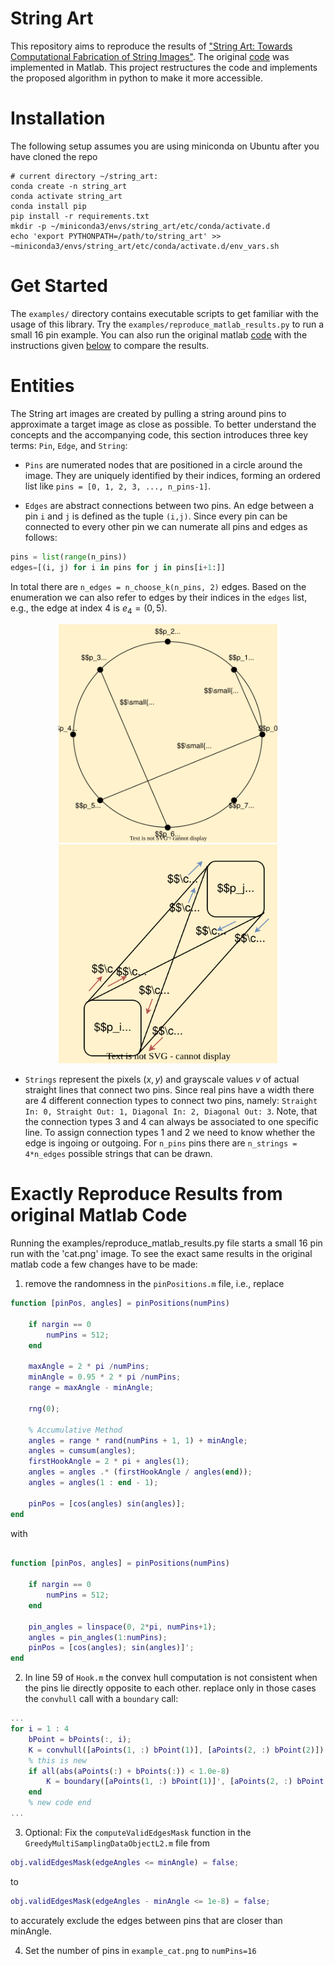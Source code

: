 # String Art
This repository aims to reproduce the results of ["String Art: Towards Computational Fabrication of String Images"](https://www.geometrie.tuwien.ac.at/geom/ig/publications/stringart/stringart.pdf). The original [code](https://github.com/Exception1984/StringArt) was implemented in Matlab. This project restructures the code and implements the proposed algorithm in python to make it more accessible. 

# Installation
The following setup assumes you are using miniconda on Ubuntu after you have cloned the repo
```
# current directory ~/string_art: 
conda create -n string_art
conda activate string_art
conda install pip
pip install -r requirements.txt
mkdir -p ~/miniconda3/envs/string_art/etc/conda/activate.d
echo 'export PYTHONPATH=/path/to/string_art' >> ~miniconda3/envs/string_art/etc/conda/activate.d/env_vars.sh
```

# Get Started
The `examples/` directory contains executable scripts to get familiar with the usage of this library. Try the `examples/reproduce_matlab_results.py` to run a small 16 pin example. You can also run the original matlab [code](https://github.com/Exception1984/StringArt) with the instructions given [below](#exactly-reproduce-results-from-original-matlab-code) to compare the results.

# Entities
The String art images are created by pulling a string around pins to approximate a target image as close as possible. To better understand the concepts and the accompanying code, this section introduces three key terms: `Pin`, `Edge`, and `String`:

- `Pins` are numerated nodes that are positioned in a circle around the image. They are uniquely identified by their indices, forming an ordered list like `pins = [0, 1, 2, 3, ..., n_pins-1]`.

- `Edges` are abstract connections between two pins. An edge between a pin `i` and `j` is defined as the tuple `(i,j)`. Since every pin can be connected to every other pin we can numerate all pins and edges as follows:
```python
pins = list(range(n_pins))
edges=[(i, j) for i in pins for j in pins[i+1:]]
```
In total there are `n_edges = n_choose_k(n_pins, 2)` edges. Based on the enumeration we can also refer to edges by their indices in the `edges` list, e.g., the edge at index $4$ is $e_4=(0,5)$.

<div align='center'>  
  <img src="docs/pin_and_edge_visualization.svg" width="350" height="350">  <img src="docs/connection_types.svg" width="350" height="350">
</div>

- `Strings` represent the pixels $(x,y)$ and grayscale values $v$ of actual straight lines that connect two pins. Since real pins have a width there are 4 different connection types to connect two pins, namely: `Straight In: 0, Straight Out: 1, Diagonal In: 2, Diagonal Out: 3`. Note, that the connection types $3$ and $4$ can always be associated to one specific line. To assign connection types $1$ and $2$ we need to know whether the edge is ingoing or outgoing. For `n_pins` pins there are `n_strings = 4*n_edges` possible strings that can be drawn. 


# Exactly Reproduce Results from original Matlab Code
Running the examples/reproduce_matlab_results.py file starts a small 16 pin run with the 'cat.png' image. To see the exact same results in the original matlab code a few changes have to be made:

1. remove the randomness in the `pinPositions.m` file, i.e., replace
```matlab
function [pinPos, angles] = pinPositions(numPins)
    
    if nargin == 0
        numPins = 512;
    end
    
    maxAngle = 2 * pi /numPins;
    minAngle = 0.95 * 2 * pi /numPins;
    range = maxAngle - minAngle;
    
    rng(0);
    
    % Accumulative Method
    angles = range * rand(numPins + 1, 1) + minAngle;
    angles = cumsum(angles);
    firstHookAngle = 2 * pi + angles(1);
    angles = angles .* (firstHookAngle / angles(end));
    angles = angles(1 : end - 1);
    
    pinPos = [cos(angles) sin(angles)];
end

```
with
```matlab

function [pinPos, angles] = pinPositions(numPins)
    
    if nargin == 0
        numPins = 512;
    end
    
    pin_angles = linspace(0, 2*pi, numPins+1);
    angles = pin_angles(1:numPins);
    pinPos = [cos(angles); sin(angles)]';
end

```

2. In line 59 of `Hook.m` the convex hull computation is not consistent when the pins lie directly opposite to each other. replace only in those cases the `convhull` call with a `boundary` call: 
```matlab
...
for i = 1 : 4
    bPoint = bPoints(:, i);
    K = convhull([aPoints(1, :) bPoint(1)], [aPoints(2, :) bPoint(2)]);
    % this is new
    if all(abs(aPoints(:) + bPoints(:)) < 1.0e-8)
        K = boundary([aPoints(1, :) bPoint(1)]', [aPoints(2, :) bPoint(2)]');
    end
    % new code end
...
```

3. Optional: Fix the `computeValidEdgesMask` function in the `GreedyMultiSamplingDataObjectL2.m` file from
```matlab
obj.validEdgesMask(edgeAngles <= minAngle) = false;
```
to
```matlab
obj.validEdgesMask(edgeAngles - minAngle <= 1e-8) = false;
```
to accurately exclude the edges between pins that are closer than minAngle.

4. Set the number of pins in `example_cat.png` to `numPins=16`